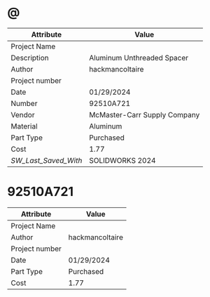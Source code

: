 # @
| Attribute | Value |
| ---  | ---     |
| Project Name |  |
| Description | Aluminum Unthreaded Spacer |
| Author | hackmancoltaire |
| Project number |  |
| Date | 01/29/2024 |
| Number | 92510A721 |
| Vendor | McMaster-Carr Supply Company |
| Material | Aluminum |
| Part Type | Purchased |
| Cost | 1.77 |
| _SW_Last_Saved_With_ | SOLIDWORKS 2024 |
# 92510A721
| Attribute | Value |
| ---  | ---     |
| Project Name |  |
| Author | hackmancoltaire |
| Project number |  |
| Date | 01/29/2024 |
| Part Type | Purchased |
| Cost | 1.77 |
